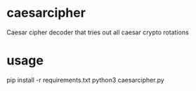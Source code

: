 # caesarcipher
 Caesar cipher decoder that tries out all caesar crypto rotations

# usage
 pip install -r requirements.txt
 python3 caesarcipher.py
